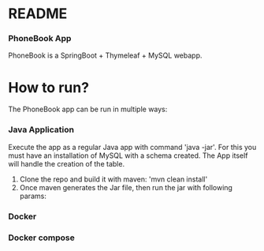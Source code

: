 # README #

### PhoneBook App ###

PhoneBook is a SpringBoot + Thymeleaf + MySQL webapp.

# How to run? #

The PhoneBook app can be run in multiple ways:

### Java Application ###

Execute the app as a regular Java app with command 'java -jar'.  For this you must have an installation of MySQL with a
schema created.  The App itself will handle the creation of the table.

1. Clone the repo and build it with maven: 'mvn clean install'
2. Once maven generates the Jar file, then run the jar with following params:

### Docker ###

### Docker compose ###

